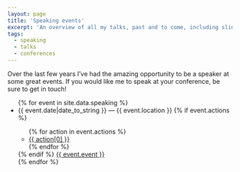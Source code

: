```yaml
---
layout: page
title: 'Speaking events'
excerpt: 'An overview of all my talks, past and to come, including slides and videos.'
tags:
  - speaking
  - talks
  - conferences
---
```


Over the last few years I’ve had the amazing opportunity to be a speaker at some great events. If you would like me to speak at your conference, be sure to get in touch!

<ul class="list">
{% for event in site.data.speaking %}
  <li class="list__item">
    <div class="list__item-inner">
      <span class="list__secondary-content">{{ event.date|date_to_string }} — {{ event.location }}
      {% if event.actions %}
      <ul class="dotted-list">
      {% for action in event.actions %}
        <li>
          <a target="_blank" href="{{ action[1] }}">{{ action[0] }}</a>
        </li>
      {% endfor %}
      </ul>
      {% endif %}
      </span>
      <a href="{{ event.link }}" class="list__primary-content" target="_blank">{{ event.event }}</a>
    </div>
  </li>
{% endfor %}
</ul>
